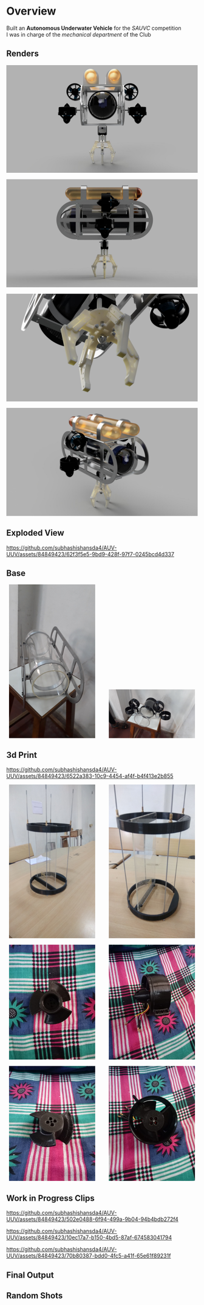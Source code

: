 # Overview
Built an **Autonomous Underwater Vehicle** for the *SAUVC* competition\
I was in charge of the *mechanical department* of the Club

## Renders
![front](https://github.com/subhashishansda4/AUV-UUV/blob/main/renders/front.jpg)

![side](https://github.com/subhashishansda4/AUV-UUV/blob/main/renders/side.jpg)

![gripper](https://github.com/subhashishansda4/AUV-UUV/blob/main/renders/gripper.jpg)

![ortho](https://github.com/subhashishansda4/AUV-UUV/blob/main/renders/ortho.jpg)

## Exploded View
https://github.com/subhashishansda4/AUV-UUV/assets/84849423/62f3f5e5-9bd9-428f-97f7-0245bcd4d337

## Base
<p align="center">
  <img alt="1" src="https://github.com/subhashishansda4/AUV-UUV/blob/main/photos/work%20progress/1.jpg" width="45%">
&nbsp; &nbsp; &nbsp; &nbsp;
  <img alt="2" src="https://github.com/subhashishansda4/AUV-UUV/blob/main/photos/work%20progress/2.jpg" width="45%">
</p>

## 3d Print
https://github.com/subhashishansda4/AUV-UUV/assets/84849423/6522a383-10c9-4454-af4f-b4f413e2b855

<p align="center">
  <img alt="4" src="https://github.com/subhashishansda4/AUV-UUV/blob/main/photos/work%20progress/4.jpg" width="45%">
&nbsp; &nbsp; &nbsp; &nbsp;
  <img alt="5" src="https://github.com/subhashishansda4/AUV-UUV/blob/main/photos/work%20progress/5.jpg" width="45%">
</p>

<p align="center">
  <img alt="6" src="https://github.com/subhashishansda4/AUV-UUV/blob/main/photos/work%20progress/6.jpg" width="45%">
&nbsp; &nbsp; &nbsp; &nbsp;
  <img alt="7" src="https://github.com/subhashishansda4/AUV-UUV/blob/main/photos/work%20progress/7.jpg" width="45%">
</p>

<p align="center">
  <img alt="8" src="https://github.com/subhashishansda4/AUV-UUV/blob/main/photos/work%20progress/8.jpg" width="45%">
&nbsp; &nbsp; &nbsp; &nbsp;
  <img alt="9" src="https://github.com/subhashishansda4/AUV-UUV/blob/main/photos/work%20progress/9.jpg" width="45%">
</p>

## Work in Progress Clips
https://github.com/subhashishansda4/AUV-UUV/assets/84849423/502e0488-6f94-499a-9b04-94b4bdb272f4

https://github.com/subhashishansda4/AUV-UUV/assets/84849423/10ec17a7-b150-4bd5-87af-674583041794

https://github.com/subhashishansda4/AUV-UUV/assets/84849423/70b80387-bdd0-4fc5-a41f-65e61f89231f

## Final Output


## Random Shots
